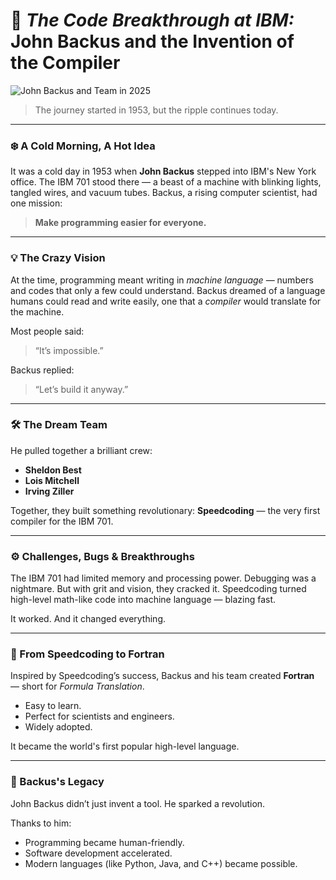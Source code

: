 # 🧠 *The Code Breakthrough at IBM:* John Backus and the Invention of the Compiler


![John Backus and Team in 2025](https://agunechembaekene.wordpress.com/wp-content/uploads/2025/02/john_backus_and_his_friends_in_2025.jpeg)

> The journey started in 1953, but the ripple continues today.


---

### ❄️ A Cold Morning, A Hot Idea

It was a cold day in 1953 when **John Backus** stepped into IBM's New York office. The IBM 701 stood there — a beast of a machine with blinking lights, tangled wires, and vacuum tubes. Backus, a rising computer scientist, had one mission:

> **Make programming easier for everyone.**

---

### 💡 The Crazy Vision

At the time, programming meant writing in *machine language* — numbers and codes that only a few could understand. Backus dreamed of a language humans could read and write easily, one that a *compiler* would translate for the machine.

Most people said:

> “It’s impossible.”

Backus replied:

> “Let’s build it anyway.”

---

### 🛠️ The Dream Team

He pulled together a brilliant crew:

* **Sheldon Best**
* **Lois Mitchell**
* **Irving Ziller**

Together, they built something revolutionary:
**Speedcoding** — the very first compiler for the IBM 701.

---

### ⚙️ Challenges, Bugs & Breakthroughs

The IBM 701 had limited memory and processing power. Debugging was a nightmare. But with grit and vision, they cracked it. Speedcoding turned high-level math-like code into machine language — blazing fast.

It worked. And it changed everything.

---

### 🚀 From Speedcoding to Fortran

Inspired by Speedcoding’s success, Backus and his team created **Fortran** — short for *Formula Translation*.

* Easy to learn.
* Perfect for scientists and engineers.
* Widely adopted.

It became the world's first popular high-level language.

---

### 👑 Backus's Legacy

John Backus didn’t just invent a tool. He sparked a revolution.

Thanks to him:

* Programming became human-friendly.
* Software development accelerated.
* Modern languages (like Python, Java, and C++) became possible.
